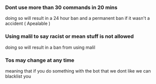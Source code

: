 ### Dont use more than 30 commands in 20 mins

doing so will result in a 24 hour ban and a permanent ban if it wasn't a accident ( Apealable )

### Using malil to say racist or mean stuff is not allowed

doing so will result in a ban from using malil

### Tos may change at any time

meaning that if you do something with the bot that we dont like we can blacklist you